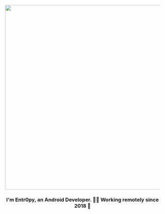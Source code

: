 <div align="center">
<img src="https://rishavanand.github.io/static/images/greetings.gif" align="center" height="" width="600" />
</div>  
  

### <div align="center">I'm Entr0py, an Android Developer. 👨‍💻 Working remotely since 2018 🚀</div>  
